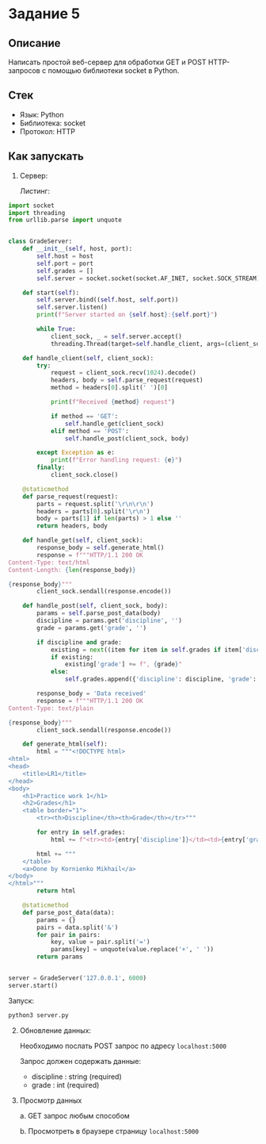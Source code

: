 # Задание 5

## Описание

Написать простой веб-сервер для обработки GET и POST HTTP-запросов с помощью библиотеки socket в Python.

## Стек

- Язык: Python
- Библиотека: socket
- Протокол: HTTP

## Как запускать

1. Сервер:

   Листинг:
```python
import socket
import threading
from urllib.parse import unquote


class GradeServer:
    def __init__(self, host, port):
        self.host = host
        self.port = port
        self.grades = []
        self.server = socket.socket(socket.AF_INET, socket.SOCK_STREAM)

    def start(self):
        self.server.bind((self.host, self.port))
        self.server.listen()
        print(f"Server started on {self.host}:{self.port}")

        while True:
            client_sock, _ = self.server.accept()
            threading.Thread(target=self.handle_client, args=(client_sock,)).start()

    def handle_client(self, client_sock):
        try:
            request = client_sock.recv(1024).decode()
            headers, body = self.parse_request(request)
            method = headers[0].split(' ')[0]

            print(f"Received {method} request")

            if method == 'GET':
                self.handle_get(client_sock)
            elif method == 'POST':
                self.handle_post(client_sock, body)

        except Exception as e:
            print(f"Error handling request: {e}")
        finally:
            client_sock.close()

    @staticmethod
    def parse_request(request):
        parts = request.split('\r\n\r\n')
        headers = parts[0].split('\r\n')
        body = parts[1] if len(parts) > 1 else ''
        return headers, body

    def handle_get(self, client_sock):
        response_body = self.generate_html()
        response = f"""HTTP/1.1 200 OK
Content-Type: text/html
Content-Length: {len(response_body)}

{response_body}"""
        client_sock.sendall(response.encode())

    def handle_post(self, client_sock, body):
        params = self.parse_post_data(body)
        discipline = params.get('discipline', '')
        grade = params.get('grade', '')

        if discipline and grade:
            existing = next((item for item in self.grades if item['discipline'] == discipline), None)
            if existing:
                existing['grade'] += f", {grade}"
            else:
                self.grades.append({'discipline': discipline, 'grade': grade})

        response_body = 'Data received'
        response = f"""HTTP/1.1 200 OK
Content-Type: text/plain

{response_body}"""
        client_sock.sendall(response.encode())

    def generate_html(self):
        html = """<!DOCTYPE html>
<html>
<head>
    <title>LR1</title>
</head>
<body>
    <h1>Practice work 1</h1>
    <h2>Grades</h1>
    <table border="1">
        <tr><th>Discipline</th><th>Grade</th></tr>"""

        for entry in self.grades:
            html += f"<tr><td>{entry['discipline']}</td><td>{entry['grade']}</td></tr>"

        html += """
    </table>
    <a>Done by Kornienko Mikhail</a>
</body>
</html>"""
        return html

    @staticmethod
    def parse_post_data(data):
        params = {}
        pairs = data.split('&')
        for pair in pairs:
            key, value = pair.split('=')
            params[key] = unquote(value.replace('+', ' '))
        return params


server = GradeServer('127.0.0.1', 6000)
server.start()
```

   Запуск:
```bash
python3 server.py
```

2. Обновление данных:
   
   Необходимо послать POST запрос по адресу ```localhost:5000```
   
   Запрос должен содержать данные:

   - discipline : string (required)
   - grade : int (required)

3. Просмотр данных

    a. GET запрос любым способом

    b. Просмотреть в браузере страницу ```localhost:5000```
